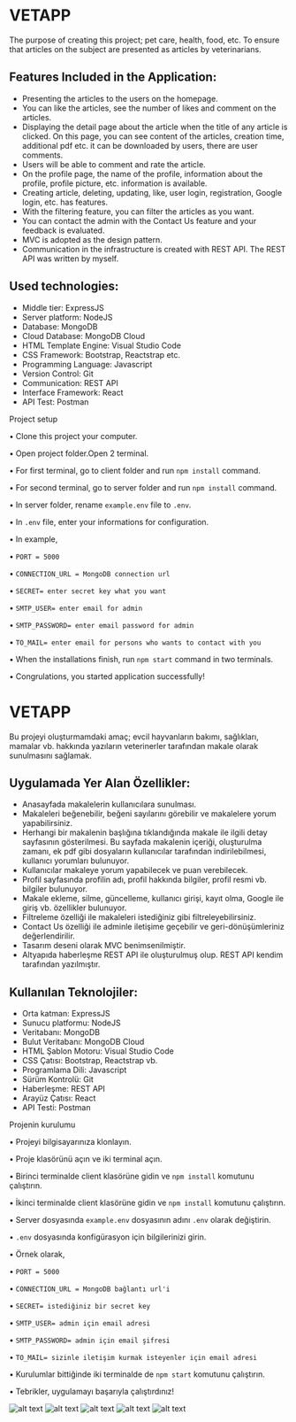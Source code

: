 # VETAPP

The purpose of creating this project; pet care, health, food, etc. To ensure that articles on the subject are presented as articles by veterinarians.

## Features Included in the Application:
* Presenting the articles to the users on the homepage.
* You can like the articles, see the number of likes and comment on the articles.
* Displaying the detail page about the article when the title of any article is clicked. On this page, you can see content of the articles, creation time, additional pdf etc. it can be downloaded by users,
there are user comments.
* Users will be able to comment and rate the article.
* On the profile page, the name of the profile, information about the profile, profile picture, etc. information is available.
* Creating article, deleting, updating, like, user login, registration, Google login, etc. has features.
* With the filtering feature, you can filter the articles as you want.
* You can contact the admin with the Contact Us feature and your feedback is evaluated.
* MVC is adopted as the design pattern.
* Communication in the infrastructure is created with REST API. The REST API was written by myself. 

 ## Used technologies:
* Middle tier: ExpressJS
* Server platform: NodeJS
* Database: MongoDB
* Cloud Database: MongoDB Cloud
* HTML Template Engine: Visual Studio Code
* CSS Framework: Bootstrap, Reactstrap etc.
* Programming Language: Javascript
* Version Control: Git
* Communication: REST API
* Interface Framework: React
* API Test: Postman 

Project setup

• Clone this project your computer.

• Open project folder.Open 2 terminal.

• For first terminal, go to client folder and run `npm install` command.

• For second terminal, go to server folder and run `npm install` command.

• In server folder, rename `example.env` file to `.env`.

• In `.env` file, enter your informations for configuration.

• In example,

• `PORT = 5000`

• `CONNECTION_URL = MongoDB connection url`

• `SECRET= enter secret key what you want`

• `SMTP_USER= enter email for admin`

• `SMTP_PASSWORD= enter email password for admin`

• `TO_MAIL= enter email for persons who wants to contact with you`

• When the installations finish, run `npm start` command in two terminals.

• Congrulations, you started application successfully!

# VETAPP

Bu projeyi oluşturmamdaki amaç; evcil hayvanların bakımı, sağlıkları, mamalar vb. hakkında yazıların veterinerler tarafından makale olarak sunulmasını sağlamak.

## Uygulamada Yer Alan Özellikler:
* Anasayfada makalelerin kullanıcılara sunulması.
* Makaleleri beğenebilir, beğeni sayılarını görebilir ve makalelere yorum yapabilirsiniz.
* Herhangi bir makalenin başlığına tıklandığında makale ile ilgili detay sayfasının gösterilmesi. Bu sayfada makalenin içeriği, oluşturulma zamanı, ek pdf gibi dosyaların kullanıcılar
tarafından indirilebilmesi, kullanıcı yorumları bulunuyor.
* Kullanıcılar makaleye yorum yapabilecek ve puan verebilecek.
* Profil sayfasında profilin adı, profil hakkında bilgiler, profil resmi vb. bilgiler bulunuyor.
* Makale ekleme, silme, güncelleme, kullanıcı girişi, kayıt olma, Google ile giriş vb. özellikler bulunuyor.
* Filtreleme özelliği ile makaleleri istediğiniz gibi filtreleyebilirsiniz.
* Contact Us özelliği ile adminle iletişime geçebilir ve geri-dönüşümleriniz değerlendirilir.
* Tasarım deseni olarak MVC benimsenilmiştir.
* Altyapıda haberleşme REST API ile oluşturulmuş olup. REST API kendim tarafından yazılmıştır.


## Kullanılan Teknolojiler:
* Orta katman: ExpressJS
* Sunucu platformu: NodeJS
* Veritabanı: MongoDB
* Bulut Veritabanı: MongoDB Cloud
* HTML Şablon Motoru: Visual Studio Code
* CSS Çatısı: Bootstrap, Reactstrap vb. 
* Programlama Dili: Javascript
* Sürüm Kontrolü: Git
* Haberleşme: REST API
* Arayüz Çatısı: React
* API Testi: Postman


Projenin kurulumu

• Projeyi bilgisayarınıza klonlayın.

• Proje klasörünü açın ve iki terminal açın.

• Birinci terminalde client klasörüne gidin ve `npm install` komutunu çalıştırın.

• İkinci terminalde client klasörüne gidin ve `npm install` komutunu çalıştırın.

• Server dosyasında `example.env` dosyasının adını `.env` olarak değiştirin.

• `.env` dosyasında konfigürasyon için bilgilerinizi girin.

• Örnek olarak,

• `PORT = 5000`

• `CONNECTION_URL = MongoDB bağlantı url'i`

• `SECRET= istediğiniz bir secret key`

• `SMTP_USER= admin için email adresi`

• `SMTP_PASSWORD= admin için email şifresi`

• `TO_MAIL= sizinle iletişim kurmak isteyenler için email adresi`

• Kurulumlar bittiğinde iki terminalde de `npm start` komutunu çalıştırın.

• Tebrikler, uygulamayı başarıyla çalıştırdınız!

![alt text](https://downloader.disk.yandex.ru/preview/ecb19dca7547f3f8ad86a0f6d9741a6d85a6ecf00dd69330cbd759e2c3b4b0dc/62190364/xMhOrPNtWO0-_BtecvBWSP_WYx9wPswQ_LBezwO4l0TgcI6SKklaLKgL-bgP2LdGgPINoUHmrv9QoJ5ITQXsRg%3D%3D?uid=0&filename=vetAppAnaSayfa.png&disposition=inline&hash=&limit=0&content_type=image%2Fpng&owner_uid=0&tknv=v2&size=2048x2048 "resim 1")
![alt text](https://downloader.disk.yandex.ru/preview/0796e119b90635e2e79239e031adbd0299493d18a0a1d74ed502fc416938325c/621903eb/7-jVd0qg7NOMuuFgoIY8DjZ1x-RHUBVgXAxSQJfu683PjfyqWV0wYNK4y8xmgk1eWY0i3EStqEZJq04FshJeUA%3D%3D?uid=0&filename=vetAppGiri%C5%9F.png&disposition=inline&hash=&limit=0&content_type=image%2Fpng&owner_uid=0&tknv=v2&size=2048x2048 "resim 1")
![alt text](https://downloader.disk.yandex.ru/preview/e8ac0d98200cc5a6aef40d212d1b15dd7968af2426db3e50468ff88efa3801de/621903d2/0yGM4IWHkUpuna2UAbhN073AJa0wW_lrlZVj8ToLmOLcLmiBvBj0YVByjKYr6kwG2vyZgcJI-y4I61Wk1q-08w%3D%3D?uid=0&filename=vetAppProfilDetay.png&disposition=inline&hash=&limit=0&content_type=image%2Fpng&owner_uid=0&tknv=v2&size=2048x2048 "resim 1")
![alt text](https://downloader.disk.yandex.ru/preview/985ea69bb689466f18a568288f7a10caf3bd40f740e53a885602a1f23037eb51/62190407/8b4edk_ElB6kEHptMF5FnPTxkoExnDkfIXoiSRJ-TEbmckzkNC1Z4YR-E2inpk7PkTKn9z3qHxq2S2BWYPL78g%3D%3D?uid=0&filename=vetAppProfil.png&disposition=inline&hash=&limit=0&content_type=image%2Fpng&owner_uid=0&tknv=v2&size=2048x2048 "resim 1")
![alt text](https://downloader.disk.yandex.ru/preview/0044d4a880c5f2b9833ef8210ff1097bcede78177c3a590380829cf7e75e9245/6219041f/vx2mhHPaPk8U6JOlJ8oKgwIwcFpwa9TB85y8X6AK-qOuU1w70pFCyJCXhXkwhcnl3xVtpr3xm8VuBxDhFcLdmg%3D%3D?uid=0&filename=vetAppKayitOl.png&disposition=inline&hash=&limit=0&content_type=image%2Fpng&owner_uid=0&tknv=v2&size=2048x2048 "resim 1")
